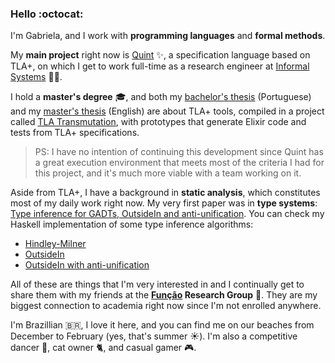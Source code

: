 ### Hello :octocat:

I'm Gabriela, and I work with **programming languages** and **formal methods**.

My **main project** right now is [Quint](https://github.com/informalsystems/quint/) ✨,
a specification language based on TLA+, on which I get to work full-time as a
research engineer at [Informal Systems](https://github.com/informalsystems/) 👩‍💻.

I hold a **master's degree** 🎓, and both my [bachelor's
thesis](https://github.com/bugarela/bachelor-thesis) (Portuguese) and my
[master's thesis](https://github.com/bugarela/masters-dissertation) (English)
are about TLA+ tools, compiled in a project called [TLA
Transmutation](https://github.com/bugarela/tla-transmutation), with prototypes
that generate Elixir code and tests from TLA+ specifications. 
> PS: I have no intention
of continuing this development since Quint has a great execution environment
that meets most of the criteria I had for this project, and it's much more viable
with a team working on it.

Aside from TLA+, I have a background in **static analysis**, which constitutes most
of my daily work right now. My very first paper was in **type systems**: [Type
inference for GADTs, OutsideIn and
anti-unification](https://dl.acm.org/doi/10.1145/3264637.3264644). You can check
my Haskell implementation of some type inference algorithms:
- [Hindley-Milner](https://github.com/bugarela/tipos)
- [OutsideIn](https://github.com/bugarela/OutsideIn)
- [OutsideIn with anti-unification](https://github.com/bugarela/GADTInference)

All of these are things that I'm very interested in and I continually
get to share them with my friends at the **[Função](https://github.com/funcao) Research
Group** 💜. They are my biggest connection to academia right now since I'm not
enrolled anywhere.

I'm Brazillian 🇧🇷, I love it here, and you can find me on our beaches from December
to February (yes, that's summer ☀️). I'm also a competitive dancer 💃, cat owner 🐈, and
casual gamer 🎮.

